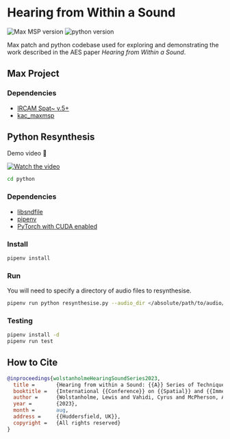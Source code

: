 # Hearing from Within a Sound

![Max MSP version](https://img.shields.io/badge/Max-8+-blue)
![python version](https://img.shields.io/badge/Python-3.11-blue)
<!-- <a href="https://doi.org/10.5281/zenodo.7274474">
![DOI](https://img.shields.io/badge/DOI-10.5281%2Fzenodo.7274474-blue)
</a> -->

Max patch and python codebase used for exploring and demonstrating the work described in the AES paper _Hearing from Within a Sound_.

## Max Project

### Dependencies

-   [IRCAM Spat~ v.5+](https://forum.ircam.fr/projects/detail/spat)
-	[kac_maxmsp](https://github.com/lewiswolf/kac_maxmsp)

## Python Resynthesis

Demo video 🎥

[![Watch the video](https://i.ytimg.com/vi/-0i4IlHmgRs/maxresdefault.jpg)](https://youtu.be/-0i4IlHmgRs)

```bash
cd python
```

### Dependencies

-   [libsndfile](https://github.com/libsndfile/libsndfile)
-   [pipenv](https://formulae.brew.sh/formula/pipenv#default)
- 	[PyTorch with CUDA enabled](https://pytorch.org/get-started/locally/)

### Install

```bash
pipenv install
```

### Run

You will need to specify a directory of audio files to resynthesise.

```bash
pipenv run python resynthesise.py --audio_dir </absolute/path/to/audio/files/>
```

### Testing

```bash
pipenv install -d
pipenv run test
```

## How to Cite

```bibtex
@inproceedings{wolstanholmeHearingSoundSeries2023,
  title = 		{Hearing from within a Sound: {{A}} Series of Techniques for Deconstructing and Spatialising Timbre},
  booktitle =	{International {{Conference}} on {{Spatial}} and {{Immersive Audio}} ({{AES}})},
  author = 		{Wolstanholme, Lewis and Vahidi, Cyrus and McPherson, Andrew},
  year = 		{2023},
  month = 		aug,
  address = 	{{Huddersfield, UK}},
  copyright = 	{All rights reserved}
}

```